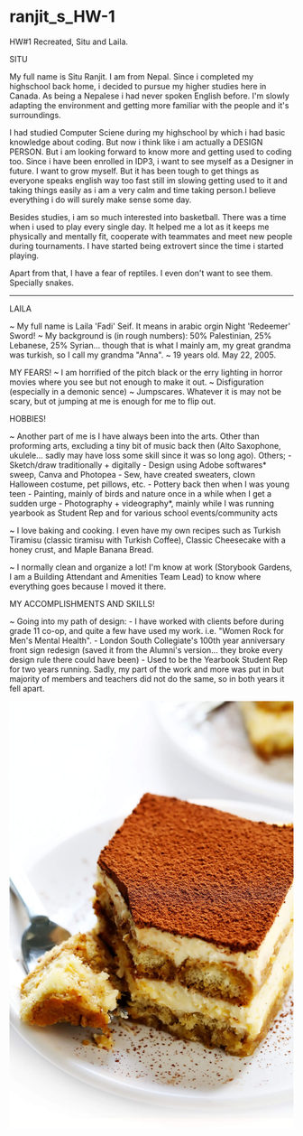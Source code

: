 # ranjit_s_HW-1
HW#1 Recreated, Situ and Laila.

SITU

My full name is Situ Ranjit. I am from Nepal. Since i completed my highschool back home, i decided to pursue my higher studies here in Canada. As being a Nepalese i had never spoken English before. I'm slowly adapting the environment and getting more familiar with the people and it's surroundings.

I had studied Computer Sciene during my highschool by which i had basic knowledge about coding. But now i think like i am actually a DESIGN PERSON. But i am looking forward to know more and getting used to coding too. Since i have been enrolled in IDP3, i want to see myself as a Designer in future. I want to grow myself. But it has been tough to get things as everyone speaks english way too fast still im slowing getting used to it and taking things easily as i am a very calm and time taking person.I believe everything i do will surely make sense some day.

Besides studies, i am so much interested into basketball. There was a time when i used to play every single day. It helped me a lot as it keeps me physically and mentally fit, cooperate with teammates and meet new people during tournaments. I have started being extrovert since the time i started playing. 

Apart from that, I have a fear of reptiles. I even don't want to see them. Specially snakes.


----------------------------------------------------------------------------------------------------------------------------------------------------------------------------------------------------------


LAILA

~ My full name is Laila 'Fadi' Seif. It means in arabic orgin Night 'Redeemer' Sword!
~ My background is (in rough numbers): 50% Palestinian, 25% Lebanese, 25% Syrian... though that is what I mainly am, my great grandma was turkish, so I call my grandma "Anna".
~ 19 years old. May 22, 2005.



MY FEARS!
~ I am horrified of the pitch black or the erry lighting in horror movies where you see but not enough to make it out.
~ Disfiguration (especially in a demonic sence)
~ Jumpscares. Whatever it is may not be scary, but ot jumping at me is enough for me to flip out.



HOBBIES!

~ Another part of me is I have always been into the arts. Other than proforming arts, excluding a tiny bit of music back then (Alto Saxophone, ukulele... sadly may have loss some skill since it was so long ago). Others;
    - Sketch/draw traditionally + digitally
    - Design using Adobe softwares* sweep, Canva and Photopea
    - Sew, have created sweaters, clown Halloween costume, pet pillows, etc.
    - Pottery back then when I was young teen
    - Painting, mainly of birds and nature once in a while when I get a sudden urge
    - Photography + videography*, mainly while I was running yearbook as Student Rep and for various school events/community acts

~ I love baking and cooking. I even have my own recipes such as Turkish Tiramisu (classic tiramisu with Turkish Coffee), Classic Cheesecake with a honey crust, and Maple Banana Bread.

~ I normally clean and organize a lot! I'm know at work (Storybook Gardens, I am a Building Attendant and Amenities Team Lead) to know where everything goes because I moved it there.

MY ACCOMPLISHMENTS AND SKILLS!

~ Going into my path of design:
    - I have worked with clients before during grade 11 co-op, and quite a few have used my work. i.e. "Women Rock for Men's Mental Health".
    - London South Collegiate's 100th year anniversary front sign redesign (saved it from the Alumni's version... they broke every design rule there could have been)
    - Used to be the Yearbook Student Rep for two years running. Sadly, my part of the work and more was put in but majority of members and teachers did not do the same, so in both years it fell apart.

![tiramisu](img/Tiramisu-Recipe-Cover.jpg)
